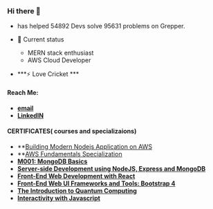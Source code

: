 ### Hi there 👋
-  has helped 54892 Devs solve 95631 problems on Grepper.
  
- 🌱 Current status
  - MERN stack enthusiast
  - AWS Cloud Developer

- ***⚡ Love Cricket ***

 #### Reach Me: 
 
  - **[email](shaharyar.malik2000@gmail.com)**
  - **[LinkedIN](https://www.linkedin.com/in/shaharyar-malik-b7415219a/)**

#### CERTIFICATES( courses and specializaions)
   - **[Building Modern Nodejs Application on AWS](https://coursera.org/share/fca2549fedf7807f959d2d3d6db1508d)
   - **[AWS Fundamentals Specialization](https://www.coursera.org/account/accomplishments/specialization/6CX692XJQ2LS?utm_source=link&utm_medium=certificate&utm_content=cert_image&utm_campaign=sharing_cta&utm_product=s12n)
   - **[M001: MongoDB Basics](https://university.mongodb.com/course_completion/49f36d19-b371-465e-aa14-3784176c8f2d?utm_source=copy&utm_medium=social&utm_campaign=university_social_sharing)**
   - **[Server-side Development using NodeJS, Express and MongoDB](https://www.coursera.org/account/accomplishments/certificate/VRVDYX3FPL47)**
   - **[Front-End Web Development with React](https://www.coursera.org/account/accomplishments/certificate/NLZZNA3NJ9MG)**
   - **[Front-End Web UI Frameworks and Tools: Bootstrap 4](https://www.coursera.org/account/accomplishments/records/K4LZ6QMJXTQQ)**
   - **[The Introduction to Quantum Computing](https://www.coursera.org/account/accomplishments/certificate/AGTS2Z5CG9EB)**
   - **[Interactivity with Javascript](https://www.coursera.org/account/accomplishments/certificate/46KC7CBT5XYA)**
